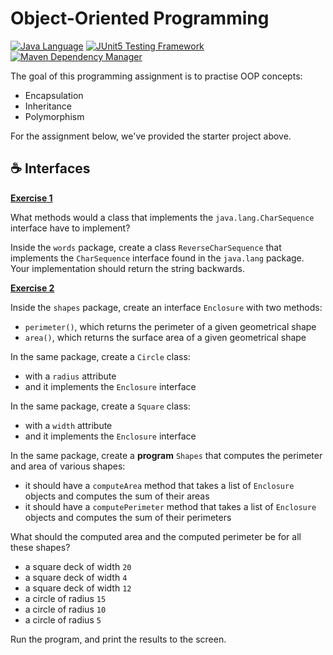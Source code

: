 # Object-Oriented Programming

[![Java Language](https://img.shields.io/badge/PLATFORM-OpenJDK-3A75B0.svg?style=for-the-badge)][1]
[![JUnit5 Testing Framework](https://img.shields.io/badge/testing%20framework-JUnit5-26A162.svg?style=for-the-badge)][2]
[![Maven Dependency Manager](https://img.shields.io/badge/dependency%20manager-Maven-AA215A.svg?style=for-the-badge)][3]

The goal of this programming assignment is to practise OOP concepts:
- Encapsulation
- Inheritance
- Polymorphism

For the assignment below, we've provided the starter project above.

## :coffee: Interfaces

**<ins>Exercise 1</ins>**

What methods would a class that implements the `java.lang.CharSequence` interface have to implement?

Inside the `words` package, create a class `ReverseCharSequence` that implements the `CharSequence` interface found in the `java.lang` package. 
Your implementation should return the string backwards. 

**<ins>Exercise 2</ins>**

Inside the `shapes` package, create an interface `Enclosure` with two methods:
- `perimeter()`, which returns the perimeter of a given geometrical shape
- `area()`, which returns the surface area of a given geometrical shape

In the same package, create a `Circle` class:
- with a `radius` attribute
- and it implements the `Enclosure` interface

In the same package, create a `Square` class:
- with a `width` attribute
- and it implements the `Enclosure` interface

In the same package, create a **program** `Shapes` that computes the perimeter and area of various shapes:
- it should have a `computeArea` method that takes a list of `Enclosure` objects and computes the sum of their areas
- it should have a `computePerimeter` method that takes a list of `Enclosure` objects and computes the sum of their perimeters

What should the computed area and the computed perimeter be for all these shapes?
- a square deck of width `20`
- a square deck of width `4`
- a square deck of width `12`
- a circle of radius `15`
- a circle of radius `10`
- a circle of radius `5`

Run the program, and print the results to the screen.


[1]: https://docs.oracle.com/javase/21/docs/api/index.html
[2]: https://junit.org/junit5/
[3]: https://maven.apache.org/